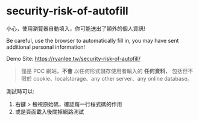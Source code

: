 # security-risk-of-autofill

小心，使用瀏覽器自動填入，你可能送出了額外的個人資訊!

Be careful, use the browser to automatically fill in, you may have sent additional personal information!

Demo Site: https://ryanlee.tw/security-risk-of-autofill/


> 僅是 POC 網站，**不會** 以任何形式儲存使用者輸入的 **任何資料**，
包括但不限於 cookie、localstorage、any other server、any online database。


測試時可以:
1. 右鍵 > 檢視原始碼，確認每一行程式碼的作用
2. 或是頁面載入後關掉網路測試
